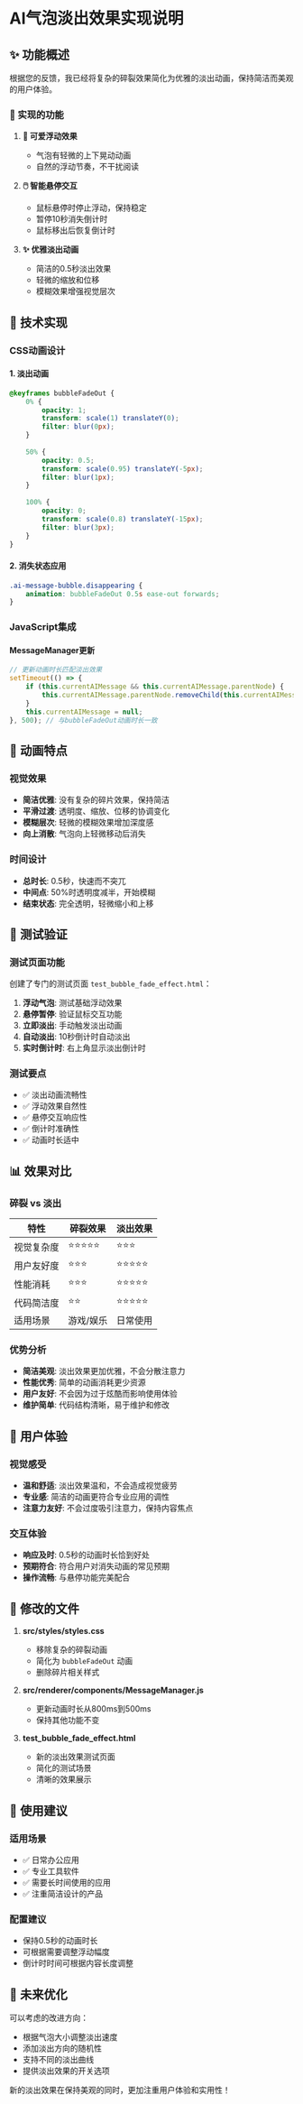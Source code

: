 # AI气泡淡出效果实现说明

## ✨ 功能概述

根据您的反馈，我已经将复杂的碎裂效果简化为优雅的淡出动画，保持简洁而美观的用户体验。

### 🎯 实现的功能

1. **🎈 可爱浮动效果**
   - 气泡有轻微的上下晃动动画
   - 自然的浮动节奏，不干扰阅读

2. **🖱️ 智能悬停交互**
   - 鼠标悬停时停止浮动，保持稳定
   - 暂停10秒消失倒计时
   - 鼠标移出后恢复倒计时

3. **✨ 优雅淡出动画**
   - 简洁的0.5秒淡出效果
   - 轻微的缩放和位移
   - 模糊效果增强视觉层次

## 🔧 技术实现

### CSS动画设计

#### 1. 淡出动画
```css
@keyframes bubbleFadeOut {
    0% {
        opacity: 1;
        transform: scale(1) translateY(0);
        filter: blur(0px);
    }
    
    50% {
        opacity: 0.5;
        transform: scale(0.95) translateY(-5px);
        filter: blur(1px);
    }
    
    100% {
        opacity: 0;
        transform: scale(0.8) translateY(-15px);
        filter: blur(3px);
    }
}
```

#### 2. 消失状态应用
```css
.ai-message-bubble.disappearing {
    animation: bubbleFadeOut 0.5s ease-out forwards;
}
```

### JavaScript集成

#### MessageManager更新
```javascript
// 更新动画时长匹配淡出效果
setTimeout(() => {
    if (this.currentAIMessage && this.currentAIMessage.parentNode) {
        this.currentAIMessage.parentNode.removeChild(this.currentAIMessage);
    }
    this.currentAIMessage = null;
}, 500); // 与bubbleFadeOut动画时长一致
```

## 🎨 动画特点

### 视觉效果
- **简洁优雅**: 没有复杂的碎片效果，保持简洁
- **平滑过渡**: 透明度、缩放、位移的协调变化
- **模糊层次**: 轻微的模糊效果增加深度感
- **向上消散**: 气泡向上轻微移动后消失

### 时间设计
- **总时长**: 0.5秒，快速而不突兀
- **中间点**: 50%时透明度减半，开始模糊
- **结束状态**: 完全透明，轻微缩小和上移

## 🧪 测试验证

### 测试页面功能
创建了专门的测试页面 `test_bubble_fade_effect.html`：

1. **浮动气泡**: 测试基础浮动效果
2. **悬停暂停**: 验证鼠标交互功能
3. **立即淡出**: 手动触发淡出动画
4. **自动淡出**: 10秒倒计时自动淡出
5. **实时倒计时**: 右上角显示淡出倒计时

### 测试要点
- ✅ 淡出动画流畅性
- ✅ 浮动效果自然性
- ✅ 悬停交互响应性
- ✅ 倒计时准确性
- ✅ 动画时长适中

## 📊 效果对比

### 碎裂 vs 淡出
| 特性 | 碎裂效果 | 淡出效果 |
|------|----------|----------|
| 视觉复杂度 | ⭐⭐⭐⭐⭐ | ⭐⭐⭐ |
| 用户友好度 | ⭐⭐⭐ | ⭐⭐⭐⭐⭐ |
| 性能消耗 | ⭐⭐⭐ | ⭐⭐⭐⭐⭐ |
| 代码简洁度 | ⭐⭐ | ⭐⭐⭐⭐⭐ |
| 适用场景 | 游戏/娱乐 | 日常使用 |

### 优势分析
- **简洁美观**: 淡出效果更加优雅，不会分散注意力
- **性能优秀**: 简单的动画消耗更少资源
- **用户友好**: 不会因为过于炫酷而影响使用体验
- **维护简单**: 代码结构清晰，易于维护和修改

## 🎯 用户体验

### 视觉感受
- **温和舒适**: 淡出效果温和，不会造成视觉疲劳
- **专业感**: 简洁的动画更符合专业应用的调性
- **注意力友好**: 不会过度吸引注意力，保持内容焦点

### 交互体验
- **响应及时**: 0.5秒的动画时长恰到好处
- **预期符合**: 符合用户对消失动画的常见预期
- **操作流畅**: 与悬停功能完美配合

## 📁 修改的文件

1. **src/styles/styles.css**
   - 移除复杂的碎裂动画
   - 简化为 `bubbleFadeOut` 动画
   - 删除碎片相关样式

2. **src/renderer/components/MessageManager.js**
   - 更新动画时长从800ms到500ms
   - 保持其他功能不变

3. **test_bubble_fade_effect.html**
   - 新的淡出效果测试页面
   - 简化的测试场景
   - 清晰的效果展示

## 🚀 使用建议

### 适用场景
- ✅ 日常办公应用
- ✅ 专业工具软件
- ✅ 需要长时间使用的应用
- ✅ 注重简洁设计的产品

### 配置建议
- 保持0.5秒的动画时长
- 可根据需要调整浮动幅度
- 倒计时时间可根据内容长度调整

## 🔮 未来优化

可以考虑的改进方向：
- 根据气泡大小调整淡出速度
- 添加淡出方向的随机性
- 支持不同的淡出曲线
- 提供淡出效果的开关选项

新的淡出效果在保持美观的同时，更加注重用户体验和实用性！
